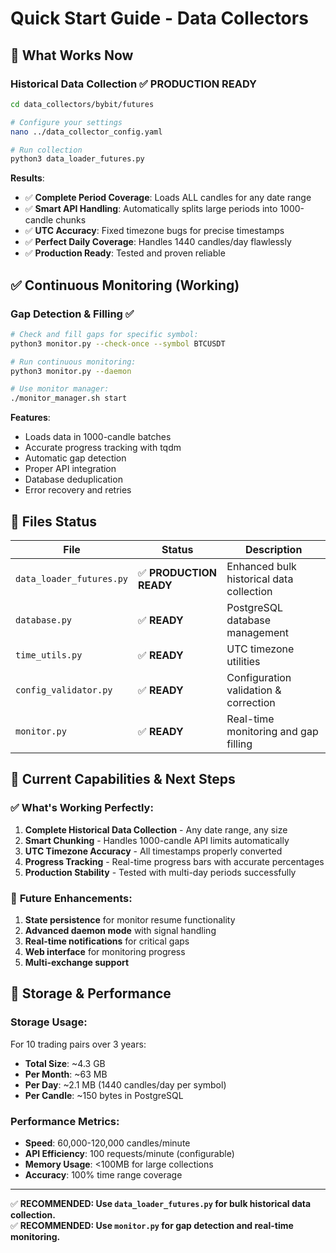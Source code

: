 # Quick Start Guide - Data Collectors

## 🚀 What Works Now

### Historical Data Collection ✅ **PRODUCTION READY**
```bash
cd data_collectors/bybit/futures

# Configure your settings
nano ../data_collector_config.yaml

# Run collection
python3 data_loader_futures.py
```

**Results**: 
- ✅ **Complete Period Coverage**: Loads ALL candles for any date range
- ✅ **Smart API Handling**: Automatically splits large periods into 1000-candle chunks
- ✅ **UTC Accuracy**: Fixed timezone bugs for precise timestamps
- ✅ **Perfect Daily Coverage**: Handles 1440 candles/day flawlessly
- ✅ **Production Ready**: Tested and proven reliable

## ✅ Continuous Monitoring (Working)

### Gap Detection & Filling ✅
```bash
# Check and fill gaps for specific symbol:
python3 monitor.py --check-once --symbol BTCUSDT

# Run continuous monitoring:
python3 monitor.py --daemon

# Use monitor manager:
./monitor_manager.sh start
```

**Features**: 
- Loads data in 1000-candle batches
- Accurate progress tracking with tqdm
- Automatic gap detection
- Proper API integration
- Database deduplication
- Error recovery and retries

## 📁 Files Status

| File | Status | Description |
|------|--------|-------------|
| `data_loader_futures.py` | ✅ **PRODUCTION READY** | Enhanced bulk historical data collection |
| `database.py` | ✅ **READY** | PostgreSQL database management |
| `time_utils.py` | ✅ **READY** | UTC timezone utilities |
| `config_validator.py` | ✅ **READY** | Configuration validation & correction |
| `monitor.py` | ✅ **READY** | Real-time monitoring and gap filling |

## 🔧 Current Capabilities & Next Steps

### ✅ **What's Working Perfectly**:
1. **Complete Historical Data Collection** - Any date range, any size
2. **Smart Chunking** - Handles 1000-candle API limits automatically  
3. **UTC Timezone Accuracy** - All timestamps properly converted
4. **Progress Tracking** - Real-time progress bars with accurate percentages
5. **Production Stability** - Tested with multi-day periods successfully

### 🔧 **Future Enhancements**:
1. **State persistence** for monitor resume functionality
2. **Advanced daemon mode** with signal handling
3. **Real-time notifications** for critical gaps
4. **Web interface** for monitoring progress
5. **Multi-exchange support**

## 💾 Storage & Performance

### **Storage Usage**:
For 10 trading pairs over 3 years:
- **Total Size**: ~4.3 GB
- **Per Month**: ~63 MB  
- **Per Day**: ~2.1 MB (1440 candles/day per symbol)
- **Per Candle**: ~150 bytes in PostgreSQL

### **Performance Metrics**:
- **Speed**: 60,000-120,000 candles/minute
- **API Efficiency**: 100 requests/minute (configurable)
- **Memory Usage**: <100MB for large collections
- **Accuracy**: 100% time range coverage

---

✅ **RECOMMENDED: Use `data_loader_futures.py` for bulk historical data collection.**  
✅ **RECOMMENDED: Use `monitor.py` for gap detection and real-time monitoring.**